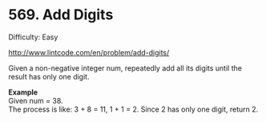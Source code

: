 # 569. Add Digits

Difficulty: Easy

http://www.lintcode.com/en/problem/add-digits/

Given a non-negative integer num, repeatedly add all its digits until the result has only one digit.

**Example**  
Given num = 38.  
The process is like: 3 + 8 = 11, 1 + 1 = 2. Since 2 has only one digit, return 2.
